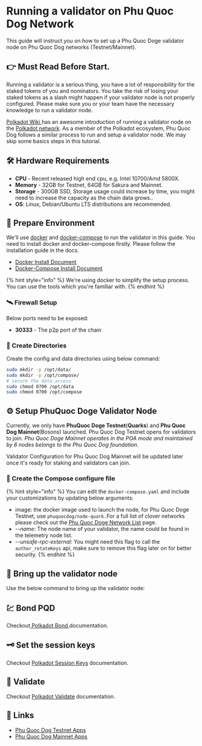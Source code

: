# Running a validator on Phu Quoc Dog Network

This guide will instruct you on how to set up a Phu Quoc Doge validator node on Phu Quoc Dog networks \(Testnet/Mainnet\).

## 👉 Must Read Before Start.

Running a validator is a serious thing, you have a lot of responsibility for the staked tokens of you and nominators. You take the risk of losing your staked tokens as a slash might happen if your validator node is not properly configured. Please make sure you or your team have the necessary knowledge to run a validator node.

[Polkadot Wiki ](https://wiki.polkadot.network/docs/en/maintain-guides-how-to-validate-polkadot)has an awesome introduction of running a validator node on the [Polkadot network](https://polkadot.network/). As a member of the Polkadot ecosystem, Phu Quoc Dog follows a similar process to run and setup a validator node. We may skip some basics steps in this tutorial.

## 🛠 Hardware Requirements

* **CPU** - Recent released high end cpu, e.g. Intel 10700/Amd 5800X.
* **Memory** - 32GB for Testnet, 64GB for Sakura and Mainnet.
* **Storage** - 300GB SSD, Storage usage could increase by time, you might need to increase the capacity as the chain data grows..
* **OS**: Linux, Debian/Ubuntu LTS distributions are recommended.

## 🔧 Prepare Environment

We'll use [docker](https://docs.docker.com/engine/) and [docker-compose](https://docs.docker.com/compose/) to run the validator in this guide. You need to install docker and docker-compose firstly. Please follow the installation guide in the docs.

* [Docker Install Document](https://docs.docker.com/engine/install/)
* [Docker-Compose Install Document](https://docs.docker.com/compose/install/)

{% hint style="info" %}
We're using docker to simplify the setup process. You can use the tools which you're familiar with.
{% endhint %}

### 🛰 Firewall Setup

Below ports need to be exposed:

* **30333** - The p2p port of the chain

### 📁 Create Directories

Create the config and data directories using below command:

```bash
sudo mkdir -p /opt/data/
sudo mkdir -p /opt/compose/
# secure the data access
sudo chmod 0700 /opt/data
sudo chmod 0700 /opt/compose
```

## ⚙ Setup PhuQuoc Doge Validator Node

Currently, we only have **PhuQuoc Doge Testnet**\(**Quarks**\) and **Phu Quoc Dog Mainnet**\(Bosons\) launched. Phu Quoc Dog Testnet opens for validators to join. _Phu Quoc Doge Mainnet operates in the POA mode and maintained by 6 nodes belongs to the Phu Quoc Dog foundation_.

Validator Configuration for Phu Quoc Dog Mainnet will be updated later once it's ready for staking and validators can join.

### 📝 Create the Compose configure file

{% hint style="info" %}
You can edit the `docker-compose.yaml` and include your customizations by updating below arguments:

* image: the docker image used to launch the node, for Phu Quoc Doge Testnet, use `phuquocdog/node-quark.`For a full list of clover networks please check out the [Phu Quoc Doge Network List](https://github.com/phuquocdog/docs/tree/1500cf0c0a387d667a5363e1071b2077d97114ba/quick-start/clover-network-list.md) page.
* --_name_:  The node name of your validator, the name could be found in the telemetry node list.
* _--unsafe-rpc-external:_  You might need this flag to call the `author_rotateKeys` api, make sure to remove this flag later on for better security.
{% endhint %}

## 🚀 Bring up the validator node

Use the below command to bring up the validator node:

## 💹 Bond PQD

Checkout[ Polkadot Bond ](https://wiki.polkadot.network/docs/en/maintain-guides-how-to-validate-polkadot#bond-dot)documentation.

## 🗝 Set the session keys

Checkout [Polkadot Session Keys](https://wiki.polkadot.network/docs/en/maintain-guides-how-to-validate-polkadot#option-2-cli) documentation.

## 🌠 Validate

Checkout [Polkadot Validate](https://wiki.polkadot.network/docs/en/maintain-guides-how-to-validate-polkadot#validate) documentation.

## 🔱 Links

* [Phu Quoc Dog Testnet Apps](running-a-validator-on-clover-network.md)
* [Phu Quoc Dog Mainnet Apps](running-a-validator-on-clover-network.md)

